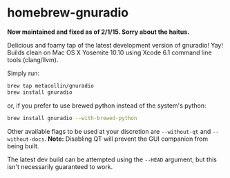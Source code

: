 homebrew-gnuradio
=================
**Now maintained and fixed as of 2/1/15. Sorry about the haitus.**

Delicious and foamy tap of the latest development version of gnuradio! Yay! Builds clean on Mac OS X Yosemite 10.10 using Xcode 6.1 command line tools (clang/llvm).

Simply run: 
```sh
brew tap metacollin/gnuradio
brew install gnuradio
```
or, if you prefer to use brewed python instead of the system's python:
```sh
brew install gnuradio --with-brewed-python
```

Other available flags to be used at your discretion are `--without-qt` and `--without-docs`. **Note:** Disabling QT will prevent the GUI companion from being built.

The latest dev build can be attempted using the `--HEAD` argument, but this isn't necessarily guaranteed to 
work.
